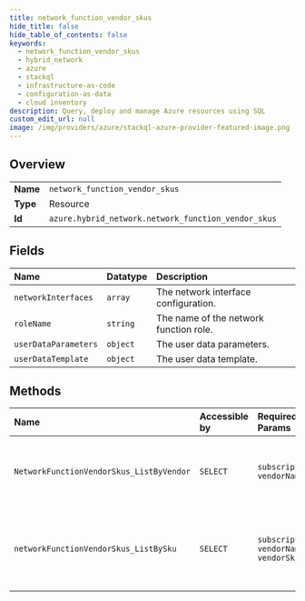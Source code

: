 ```yaml
---
title: network_function_vendor_skus
hide_title: false
hide_table_of_contents: false
keywords:
  - network_function_vendor_skus
  - hybrid_network
  - azure    
  - stackql
  - infrastructure-as-code
  - configuration-as-data
  - cloud inventory
description: Query, deploy and manage Azure resources using SQL
custom_edit_url: null
image: /img/providers/azure/stackql-azure-provider-featured-image.png
---
```

  
    

## Overview
<table><tbody>
<tr><td><b>Name</b></td><td><code>network_function_vendor_skus</code></td></tr>
<tr><td><b>Type</b></td><td>Resource</td></tr>
<tr><td><b>Id</b></td><td><code>azure.hybrid_network.network_function_vendor_skus</code></td></tr>
</tbody></table>

## Fields
| Name | Datatype | Description |
|:-----|:---------|:------------|
| `networkInterfaces` | `array` | The network interface configuration. |
| `roleName` | `string` | The name of the network function role. |
| `userDataParameters` | `object` | The user data parameters. |
| `userDataTemplate` | `object` | The user data template. |
## Methods
| Name | Accessible by | Required Params | Description |
|:-----|:--------------|:----------------|:------------|
| `NetworkFunctionVendorSkus_ListByVendor` | `SELECT` | `subscriptionId, vendorName` | Lists all network function vendor sku details in a vendor. |
| `networkFunctionVendorSkus_ListBySku` | `SELECT` | `subscriptionId, vendorName, vendorSkuName` | Lists information about network function vendor sku details. |

